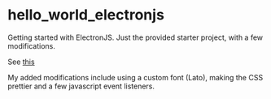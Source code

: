 # hello_world_electronjs
Getting started with ElectronJS. Just the provided starter project, with a few modifications.

See [this](https://www.electronjs.org/docs/latest/tutorial/quick-start)

My added modifications include using a custom font (Lato), making the CSS prettier and a few javascript event listeners.
